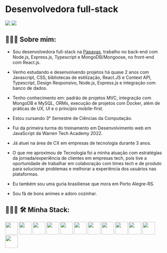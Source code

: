 # Desenvolvedora full-stack
<div style="inline-block">
<a href = "mailto:contato@rayssasouzaunb"><img loading="lazy" src="https://img.shields.io/badge/Gmail-D14836?style=for-the-badge&logo=gmail&logoColor=white" target="_blank"></a>
<a href="https://www.linkedin.com/in/rayssa-de-souza" target="_blank"><img loading="lazy" src="https://img.shields.io/badge/-LinkedIn-%230077B5?style=for-the-badge&logo=linkedin&logoColor=white" target="_blank"></a>   
</div>

## 🙋🏾‍♀️ Sobre mim:
  - Sou desenvolvedora full-stack na [Papayas](https://www.linkedin.com/company/papayasbeneficio/), trabalho no back-end com Node.js, Express.js, Typescript e MongoDB/Mongoose, no front-end com React.js.
    
  - Venho estudando e desenvolvendo projetos há quase 2 anos com Javascript, CSS, bibliotecas de estilização, React.JS e Context API, Typescript, Design Responsivo, Node.js, Express.js e integração com banco de dados.
  - Tenho conhecimento em: padrão de projetos MVC, integração com MongoDB e MySQL, ORMs, execução de projetos com Docker, além de práticas de UX, UI e o princípio mobile-first.
  - Estou cursando 3° Semestre de Ciências da Computação.
  - Fui da primeira turma do treinamento em Desenvolvimento web em JavaScript da Warren Tech Academy 2022.
  - Já atuei na área de CX em empresas de tecnologia durante 3 anos.
  - O que me aproximou de Tecnologia foi a minha atuação com estratégias da jornada/experiência de clientes em empresas tech, pois tive a oportunidade de trabalhar em colaboração com times tech e de produto para solucionar problemas e melhorar a experiência dos usuários nas plataformas.
  - Eu também sou uma guria brasiliense que mora em Porto Alegre-RS.
  - Sou fã de bons animes e adoro cozinhar.

   
##  👩🏾‍💻 🛠️ Minha Stack:
<div style="inline-block">
  
  <img loading="lazy" src="https://cdn.jsdelivr.net/gh/devicons/devicon/icons/git/git-original.svg" width="40" height="40"/>
  
  <img loading="lazy"  src="https://cdn.jsdelivr.net/gh/devicons/devicon/icons/javascript/javascript-original.svg"  width="40" height="40" />
  
  <img loading="lazy" src="https://cdn.jsdelivr.net/gh/devicons/devicon/icons/react/react-original-wordmark.svg"  width="40" height="40" />
           
  <img loading="lazy" src="https://cdn.jsdelivr.net/gh/devicons/devicon/icons/css3/css3-original.svg" width="40" height="40" />
   
  <img loading="lazy" src="https://cdn.jsdelivr.net/gh/devicons/devicon/icons/sass/sass-original.svg" width="40" height="40"  />

  <img loading="lazy" src="https://cdn.jsdelivr.net/gh/devicons/devicon/icons/materialui/materialui-original.svg" width="40" height="40" />
  
  <img loading="lazy" src="https://cdn.jsdelivr.net/gh/devicons/devicon/icons/typescript/typescript-original.svg" width="40" height="40" />

  <img loading="lazy" src="https://cdn.jsdelivr.net/gh/devicons/devicon/icons/nodejs/nodejs-original-wordmark.svg" width="40" height="40" />
  
  <img loading="lazy" src="https://cdn.jsdelivr.net/gh/devicons/devicon/icons/express/express-original-wordmark.svg" width="40" height="40" />
    
  <img loading="lazy" src="https://cdn.jsdelivr.net/gh/devicons/devicon/icons/mysql/mysql-original-wordmark.svg" width="40" height="40" />

  <img src="https://cdn.jsdelivr.net/gh/devicons/devicon@latest/icons/mongodb/mongodb-original-wordmark.svg"  width="40" height="40" />
  
  <img loading="lazy" src="https://cdn.jsdelivr.net/gh/devicons/devicon/icons/docker/docker-plain-wordmark.svg" width="40" height="40" />
          
          
          
          
          
          

</div>




          
          
  

  


